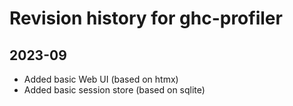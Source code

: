 # Revision history for ghc-profiler

## 2023-09

- Added basic Web UI (based on htmx)
- Added basic session store (based on sqlite)

